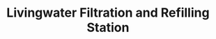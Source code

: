 ---
title: "Livingwater Filtration and Refilling Station"
url: /tandag/livingwater-filtration-and-refilling-station/
shop: water
---